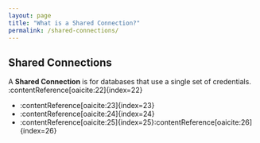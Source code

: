 ```yaml
---
layout: page
title: "What is a Shared Connection?"
permalink: /shared-connections/
---
```


## Shared Connections

A **Shared Connection** is for databases that use a single set of credentials.&#8203;:contentReference[oaicite:22]{index=22}

- :contentReference[oaicite:23]{index=23}
- :contentReference[oaicite:24]{index=24}
- :contentReference[oaicite:25]{index=25}&#8203;:contentReference[oaicite:26]{index=26}
